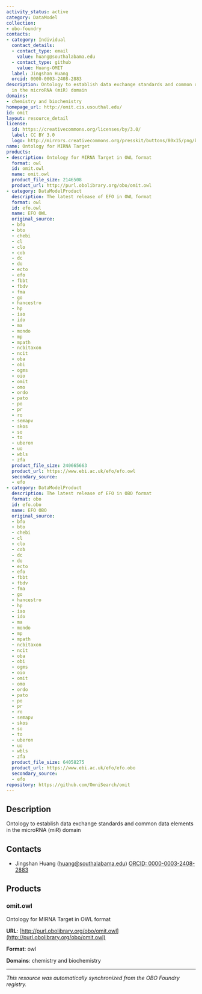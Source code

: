```yaml
---
activity_status: active
category: DataModel
collection:
- obo-foundry
contacts:
- category: Individual
  contact_details:
  - contact_type: email
    value: huang@southalabama.edu
  - contact_type: github
    value: Huang-OMIT
  label: Jingshan Huang
  orcid: 0000-0003-2408-2883
description: Ontology to establish data exchange standards and common data elements
  in the microRNA (miR) domain
domains:
- chemistry and biochemistry
homepage_url: http://omit.cis.usouthal.edu/
id: omit
layout: resource_detail
license:
  id: https://creativecommons.org/licenses/by/3.0/
  label: CC BY 3.0
  logo: http://mirrors.creativecommons.org/presskit/buttons/80x15/png/by.png
name: Ontology for MIRNA Target
products:
- description: Ontology for MIRNA Target in OWL format
  format: owl
  id: omit.owl
  name: omit.owl
  product_file_size: 2146508
  product_url: http://purl.obolibrary.org/obo/omit.owl
- category: DataModelProduct
  description: The latest release of EFO in OWL format
  format: owl
  id: efo.owl
  name: EFO OWL
  original_source:
  - bfo
  - bto
  - chebi
  - cl
  - clo
  - cob
  - dc
  - do
  - ecto
  - efo
  - fbbt
  - fbdv
  - fma
  - go
  - hancestro
  - hp
  - iao
  - ido
  - ma
  - mondo
  - mp
  - mpath
  - ncbitaxon
  - ncit
  - oba
  - obi
  - ogms
  - oio
  - omit
  - omo
  - ordo
  - pato
  - po
  - pr
  - ro
  - semapv
  - skos
  - so
  - to
  - uberon
  - uo
  - wbls
  - zfa
  product_file_size: 240665663
  product_url: https://www.ebi.ac.uk/efo/efo.owl
  secondary_source:
  - efo
- category: DataModelProduct
  description: The latest release of EFO in OBO format
  format: obo
  id: efo.obo
  name: EFO OBO
  original_source:
  - bfo
  - bto
  - chebi
  - cl
  - clo
  - cob
  - dc
  - do
  - ecto
  - efo
  - fbbt
  - fbdv
  - fma
  - go
  - hancestro
  - hp
  - iao
  - ido
  - ma
  - mondo
  - mp
  - mpath
  - ncbitaxon
  - ncit
  - oba
  - obi
  - ogms
  - oio
  - omit
  - omo
  - ordo
  - pato
  - po
  - pr
  - ro
  - semapv
  - skos
  - so
  - to
  - uberon
  - uo
  - wbls
  - zfa
  product_file_size: 64058275
  product_url: https://www.ebi.ac.uk/efo/efo.obo
  secondary_source:
  - efo
repository: https://github.com/OmniSearch/omit
---
```

## Description

Ontology to establish data exchange standards and common data elements in the microRNA (miR) domain

## Contacts

- Jingshan Huang (huang@southalabama.edu) [ORCID: 0000-0003-2408-2883](https://orcid.org/0000-0003-2408-2883)

## Products

### omit.owl

Ontology for MIRNA Target in OWL format

**URL**: [http://purl.obolibrary.org/obo/omit.owl](http://purl.obolibrary.org/obo/omit.owl)

**Format**: owl

**Domains**: chemistry and biochemistry

---

*This resource was automatically synchronized from the OBO Foundry registry.*